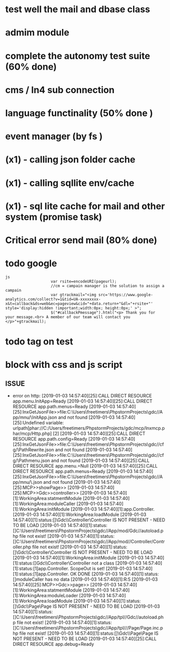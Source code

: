 # test well the mail and dbase class 
# admim module 
# complete the autonomy test suite (60% done)
# cms / ln4 sub connection 
# language functinality (50% done )
# event manager (by fs )
# (x1) - calling json folder cache
# (x1) - calling sqllite env/cache
# (x1) - sql lite cache for mail and other system (promise task)
# Critical error send mail (80% done)
# todo google 
    js 
                        var rsite=encodeURI(pageurl);
                        //cm = campain manager is the solution to assign a campain 
                        var gtrackmail="<img src='https://www.google-analytics.com/collect?v=1&tid=UA-xxxxxxxx-x&t=callback&ds=web&ec=pageview&cid="+data.return+"&dl="+rsite+"' style='display:hidden !important;width:0px; height:0px;' >";
                        $("#callbackPmessage").html("<p> Thank you for your message.<br> A member of our team will contact you </p>"+gtrackmail);
# todo tag on test 
# block with css and js script 
## ISSUE
*  error on http:
[2019-01-03 14:57:40][25]:CALL DIRECT RESOURCE app.menu.InitApp=Ready
[2019-01-03 14:57:40][25]:CALL DIRECT RESOURCE app.path.menus=Ready
[2019-01-03 14:57:40][25]:lnxGetJsonFile>>file:C:\\Users\\freetimers\\PhpstormProjects\\gdc//App/mnu/\\InitApp.json and not found
[2019-01-03 14:57:40][25]:Undefined variable: urlpath[phar://C:/Users/freetimers/PhpstormProjects/gdc/mcp/lnxmcp.phar/mcp/Http.php] [2]
[2019-01-03 14:57:40][25]:CALL DIRECT RESOURCE app.path.config=Ready
[2019-01-03 14:57:40][25]:lnxGetJsonFile>>file:C:\\Users\\freetimers\\PhpstormProjects\\gdc//cfg/\\PathRewrite.json and not found
[2019-01-03 14:57:40][25]:lnxGetJsonFile>>file:C:\\Users\\freetimers\\PhpstormProjects\\gdc//cfg/\\Pathmenu.json and not found
[2019-01-03 14:57:40][25]:CALL DIRECT RESOURCE app.menu.=Null
[2019-01-03 14:57:40][25]:CALL DIRECT RESOURCE app.path.menus=Ready
[2019-01-03 14:57:40][25]:lnxGetJsonFile>>file:C:\\Users\\freetimers\\PhpstormProjects\\gdc//App/mnu/\\.json and not found
[2019-01-03 14:57:40][25]:MCP>>showPage>>
[2019-01-03 14:57:40][25]:MCP>>Gdc>>controller>>
[2019-01-03 14:57:40][1]:WorkingArea:statmentModule
[2019-01-03 14:57:40][1]:WorkingArea:moduleCaller
[2019-01-03 14:57:40][1]:WorkingArea:initModule
[2019-01-03 14:57:40][1]:app.Controller.
[2019-01-03 14:57:40][1]:WorkingArea:loadModule
[2019-01-03 14:57:40][1]:status:[]\\Gdc\\\\Controller\\Controller IS NOT PRESENT - NEED TO BE LOAD
[2019-01-03 14:57:40][1]:status:[]C:\\Users\\freetimers\\PhpstormProjects\\gdc//App/mod/Gdc//autoload.php file not exist!
[2019-01-03 14:57:40][1]:status:[]C:\\Users\\freetimers\\PhpstormProjects\\gdc//App/mod//Controller/Controller.php file not exist!
[2019-01-03 14:57:40][1]:status:[]\\Gdc\\\\Controller\\Controller IS NOT PRESENT - NEED TO BE LOAD
[2019-01-03 14:57:40][1]:WorkingArea:initModule
[2019-01-03 14:57:40][1]:status:[]Gdc\\\\Controller\\Controller not a class
[2019-01-03 14:57:40][1]:status:[1]app.Controller. ScopeOut is set!
[2019-01-03 14:57:40][1]:status:[1]app.Controller. OK DONE
[2019-01-03 14:57:40][1]:status:[]moduleCaller has no data
[2019-01-03 14:57:40][1]:R:5
[2019-01-03 14:57:40][25]:MCP>>Gdc>>page>>
[2019-01-03 14:57:40][1]:WorkingArea:statmentModule
[2019-01-03 14:57:40][1]:WorkingArea:moduleLoader
[2019-01-03 14:57:40][1]:WorkingArea:loadModule
[2019-01-03 14:57:40][1]:status:[]\\Gdc\\\\Page\\Page IS NOT PRESENT - NEED TO BE LOAD
[2019-01-03 14:57:40][1]:status:[]C:\\Users\\freetimers\\PhpstormProjects\\gdc//App/tpl//Gdc//autoload.php file not exist!
[2019-01-03 14:57:40][1]:status:[]C:\\Users\\freetimers\\PhpstormProjects\\gdc//App/tpl///Page/Page.inc.php file not exist!
[2019-01-03 14:57:40][1]:status:[]\\Gdc\\\\Page\\Page IS NOT PRESENT - NEED TO BE LOAD
[2019-01-03 14:57:40][25]:CALL DIRECT RESOURCE app.debug=Ready

